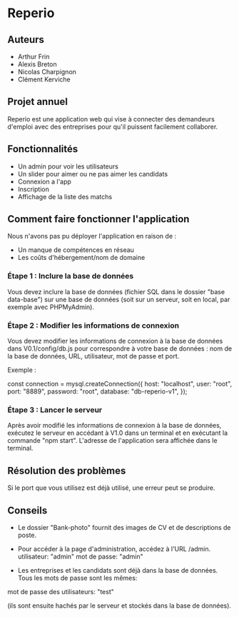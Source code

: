 # Reperio

## Auteurs

- Arthur Frin
- Alexis Breton
- Nicolas Charpignon
- Clément Kerviche

## Projet annuel

Reperio est une application web qui vise à connecter des demandeurs d'emploi avec des entreprises pour qu'il puissent facilement collaborer.

## Fonctionnalités

- Un admin pour voir les utilisateurs
- Un slider pour aimer ou ne pas aimer les candidats
- Connexion a l'app
- Inscription
- Affichage de la liste des matchs

## Comment faire fonctionner l'application

Nous n'avons pas pu déployer l'application en raison de :

- Un manque de compétences en réseau
- Les coûts d'hébergement/nom de domaine

### Étape 1 : Inclure la base de données

Vous devez inclure la base de données (fichier SQL dans le dossier "base data-base") sur une base de données (soit sur un serveur, soit en local, par exemple avec PHPMyAdmin).

### Étape 2 : Modifier les informations de connexion

Vous devez modifier les informations de connexion à la base de données dans V0.1/config/db.js pour correspondre à votre base de données : nom de la base de données, URL, utilisateur, mot de passe et port.

Exemple :

const connection = mysql.createConnection({
host: "localhost",
user: "root",
port: "8889",
password: "root",
database: "db-reperio-v1",
});

### Étape 3 : Lancer le serveur

Après avoir modifié les informations de connexion à la base de données, exécutez le serveur en accédant à V1.0 dans un terminal et en exécutant la commande "npm start". L'adresse de l'application sera affichée dans le terminal.

## Résolution des problèmes

Si le port que vous utilisez est déjà utilisé, une erreur peut se produire.

## Conseils

- Le dossier "Bank-photo" fournit des images de CV et de descriptions de poste.
- Pour accéder à la page d'administration, accédez à l'URL /admin.
  utilisateur: "admin"
  mot de passe: "admin"

- Les entreprises et les candidats sont déjà dans la base de données. Tous les mots de passe sont les mêmes:

mot de passe des utilisateurs: "test"

(ils sont ensuite hachés par le serveur et stockés dans la base de données).

